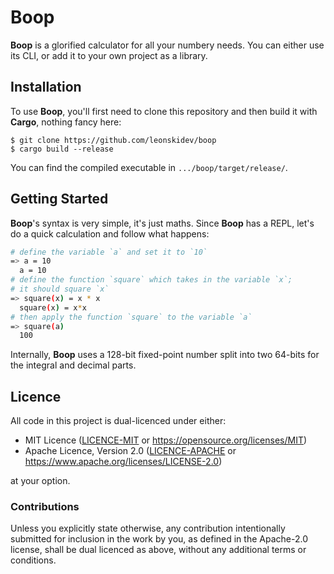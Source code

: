 # Boop

**Boop** is a glorified calculator for all your numbery needs. You can either
use its CLI, or add it to your own project as a library.

## Installation

To use **Boop**, you'll first need to clone this repository and then build it
with **Cargo**, nothing fancy here:

```shell
$ git clone https://github.com/leonskidev/boop
$ cargo build --release
```

You can find the compiled executable in `.../boop/target/release/`.

## Getting Started

**Boop**'s syntax is very simple, it's just maths. Since **Boop** has a REPL,
let's do a quick calculation and follow what happens:

```bash
# define the variable `a` and set it to `10`
=> a = 10
  a = 10
# define the function `square` which takes in the variable `x`;
# it should square `x`
=> square(x) = x * x
  square(x) = x*x
# then apply the function `square` to the variable `a`
=> square(a)
  100
```

Internally, **Boop** uses a 128-bit fixed-point number split into two 64-bits
for the integral and decimal parts.

## Licence

All code in this project is dual-licenced under either:

- MIT Licence ([LICENCE-MIT](./LICENCE-MIT) or
  https://opensource.org/licenses/MIT)
- Apache Licence, Version 2.0 ([LICENCE-APACHE](./LICENCE-APACHE) or
  https://www.apache.org/licenses/LICENSE-2.0)

at your option.

### Contributions

Unless you explicitly state otherwise, any contribution intentionally submitted
for inclusion in the work by you, as defined in the Apache-2.0 license, shall be
dual licenced as above, without any additional terms or conditions.
